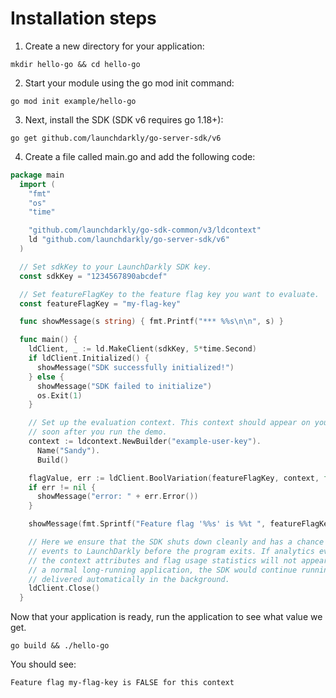 # Installation steps
1. Create a new directory for your application:
```shell
mkdir hello-go && cd hello-go
```

2. Start your module using the go mod init command:
```shell
go mod init example/hello-go
```

3. Next, install the SDK (SDK v6 requires go 1.18+):
```shell
go get github.com/launchdarkly/go-server-sdk/v6
```

4. Create a file called main.go and add the following code:
```go
package main
  import (
    "fmt"
    "os"
    "time"

    "github.com/launchdarkly/go-sdk-common/v3/ldcontext"
    ld "github.com/launchdarkly/go-server-sdk/v6"
  )

  // Set sdkKey to your LaunchDarkly SDK key.
  const sdkKey = "1234567890abcdef"

  // Set featureFlagKey to the feature flag key you want to evaluate.
  const featureFlagKey = "my-flag-key"

  func showMessage(s string) { fmt.Printf("*** %%s\n\n", s) }

  func main() {
    ldClient, _ := ld.MakeClient(sdkKey, 5*time.Second)
    if ldClient.Initialized() {
      showMessage("SDK successfully initialized!")
    } else {
      showMessage("SDK failed to initialize")
      os.Exit(1)
    }

    // Set up the evaluation context. This context should appear on your LaunchDarkly contexts dashboard
    // soon after you run the demo.
    context := ldcontext.NewBuilder("example-user-key").
      Name("Sandy").
      Build()

    flagValue, err := ldClient.BoolVariation(featureFlagKey, context, false)
    if err != nil {
      showMessage("error: " + err.Error())
    }

    showMessage(fmt.Sprintf("Feature flag '%%s' is %%t ", featureFlagKey, flagValue))

    // Here we ensure that the SDK shuts down cleanly and has a chance to deliver analytics
    // events to LaunchDarkly before the program exits. If analytics events are not delivered,
    // the context attributes and flag usage statistics will not appear on your dashboard. In
    // a normal long-running application, the SDK would continue running and events would be
    // delivered automatically in the background.
    ldClient.Close()
  }
```

Now that your application is ready, run the application to see what value we get.
```shell
go build && ./hello-go
```

You should see:

`Feature flag my-flag-key is FALSE for this context`
